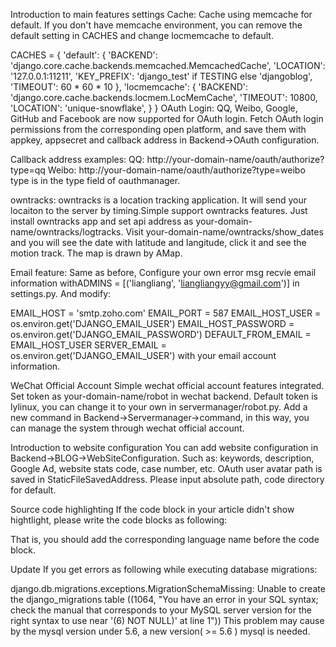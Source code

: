 Introduction to main features settings
Cache:
Cache using memcache for default. If you don't have memcache environment, you can remove the default setting in CACHES and change locmemcache to default.

CACHES = {
    'default': {
        'BACKEND': 'django.core.cache.backends.memcached.MemcachedCache',
        'LOCATION': '127.0.0.1:11211',
        'KEY_PREFIX': 'django_test' if TESTING else 'djangoblog',
        'TIMEOUT': 60 * 60 * 10
    },
    'locmemcache': {
        'BACKEND': 'django.core.cache.backends.locmem.LocMemCache',
        'TIMEOUT': 10800,
        'LOCATION': 'unique-snowflake',
    }
}
OAuth Login:
QQ, Weibo, Google, GitHub and Facebook are now supported for OAuth login. Fetch OAuth login permissions from the corresponding open platform, and save them with appkey, appsecret and callback address in Backend->OAuth configuration.

Callback address examples:
QQ: http://your-domain-name/oauth/authorize?type=qq Weibo: http://your-domain-name/oauth/authorize?type=weibo type is in the type field of oauthmanager.

owntracks:
owntracks is a location tracking application. It will send your locaiton to the server by timing.Simple support owntracks features. Just install owntracks app and set api address as your-domain-name/owntracks/logtracks. Visit your-domain-name/owntracks/show_dates and you will see the date with latitude and langitude, click it and see the motion track. The map is drawn by AMap.

Email feature:
Same as before, Configure your own error msg recvie email information withADMINS = [('liangliang', 'liangliangyy@gmail.com')] in settings.py. And modify:

EMAIL_HOST = 'smtp.zoho.com'
EMAIL_PORT = 587
EMAIL_HOST_USER = os.environ.get('DJANGO_EMAIL_USER')
EMAIL_HOST_PASSWORD = os.environ.get('DJANGO_EMAIL_PASSWORD')
DEFAULT_FROM_EMAIL = EMAIL_HOST_USER
SERVER_EMAIL = os.environ.get('DJANGO_EMAIL_USER')
with your email account information.

WeChat Official Account
Simple wechat official account features integrated. Set token as your-domain-name/robot in wechat backend. Default token is lylinux, you can change it to your own in servermanager/robot.py. Add a new command in Backend->Servermanager->command, in this way, you can manage the system through wechat official account.

Introduction to website configuration
You can add website configuration in Backend->BLOG->WebSiteConfiguration. Such as: keywords, description, Google Ad, website stats code, case number, etc. OAuth user avatar path is saved in StaticFileSavedAddress. Please input absolute path, code directory for default.

Source code highlighting
If the code block in your article didn't show hightlight, please write the code blocks as following:



That is, you should add the corresponding language name before the code block.

Update
If you get errors as following while executing database migrations:

django.db.migrations.exceptions.MigrationSchemaMissing: Unable to create the django_migrations table ((1064, "You have an error in your SQL syntax; check the manual that corresponds to your MySQL server version for the right syntax to use near '(6) NOT NULL)' at line 1"))
This problem may cause by the mysql version under 5.6, a new version( >= 5.6 ) mysql is needed.